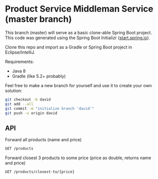 # Product Service Middleman Service (master branch)

This branch (master) will serve as a basic clone-able Spring Boot project. This code was generated using the Spring 
Boot Initializr ([start.spring.io](https://start.spring.io/)).

Clone this repo and import as a Gradle or Spring Boot project in Eclipse/IntelliJ.

Requirements:
- Java 8
- Gradle (like 5.2+ probably)

Feel free to make a new branch for yourself and use it to create your own solution:

```bash
git checkout -b david
git add --all
git commit -m "initialize branch 'david'"
git push -u origin david
```

## API

Forward all products (name and price)
```bash
GET /products
```

Forward closest 3 products to some price (price as double, returns name and price)
```bash
GET /products/closest-to/{price}
```
